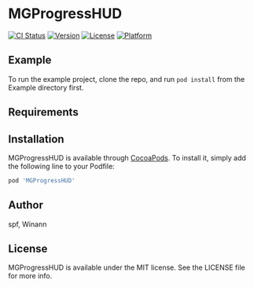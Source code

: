 # MGProgressHUD

[![CI Status](http://img.shields.io/travis/spf/MGProgressHUD.svg?style=flat)](https://travis-ci.org/spf/MGProgressHUD)
[![Version](https://img.shields.io/cocoapods/v/MGProgressHUD.svg?style=flat)](http://cocoapods.org/pods/MGProgressHUD)
[![License](https://img.shields.io/cocoapods/l/MGProgressHUD.svg?style=flat)](http://cocoapods.org/pods/MGProgressHUD)
[![Platform](https://img.shields.io/cocoapods/p/MGProgressHUD.svg?style=flat)](http://cocoapods.org/pods/MGProgressHUD)

## Example

To run the example project, clone the repo, and run `pod install` from the Example directory first.

## Requirements

## Installation

MGProgressHUD is available through [CocoaPods](http://cocoapods.org). To install
it, simply add the following line to your Podfile:

```ruby
pod 'MGProgressHUD'
```

## Author

spf, Winann

## License

MGProgressHUD is available under the MIT license. See the LICENSE file for more info.
